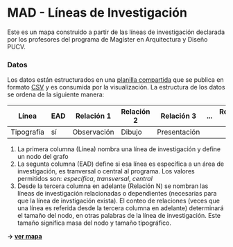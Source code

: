 # MAD - Líneas de Investigación

Este es un mapa construido a partir de las líneas de investigación declarada por los profesores del programa de Magíster en Arquitectura y Diseño PUCV.

### Datos
Los datos están estructurados en una [planilla compartida](https://docs.google.com/spreadsheets/d/1Vbua3waIfGyszVnu3vr6qv2KvwVqK1zIHnZIrIEaFzQ/edit?usp=sharing) que se publica en formato [CSV](https://docs.google.com/spreadsheets/d/e/2PACX-1vRcrfsdeArUHSpYd5J7Pby6nn2bZgwGTy8KBl5NPdTCNsvkBTXdI54amrC39Q3PQd0AAO6KY-lhcplr/pub?gid=1147217014&single=true&output=csv) y es consumida por la visualización. La estructura de los datos se ordena de la siguiente manera:

| **Línea** | **EAD** | **Relación 1** | **Relación 2** | **Relación 3** | **...** | **Relación 10** |
|-------------|---------|----------------|----------------|----------------|---------|-----------------|
| Tipografía  | sí      | Observación    | Dibujo         | Presentación   |         |                 |

1. La primera columna (Línea) nombra una línea de investigación y define un nodo del grafo
2. La segunta columna (EAD) define si esa línea es específica a un área de investigación, es tranversal o central al programa. Los valores permitidos son: _específica_, _transversal_, _central_
3. Desde la tercera columna en adelante (Relación N) se nombran las líneas de investigación relacionadas o dependientes (necesarias para que la línea de invstigación exista). El conteo de relaciones (veces que una línea es referida desde la tercera columna en adelante) determinará el tamaño del nodo, en otras palabras de la línea de investigación. Este tamaño significa masa del nodo y tamaño tipográfico.

**&rarr; [ver mapa](http://hspencer.github.io/mad-map)**